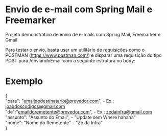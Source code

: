 # Envio de e-mail com Spring Mail e Freemarker
Projeto demonstrativo de envio de e-mails com Spring Mail, Freemarker e Gmail

Para testar o envio, basta usar um utilitário de requisições como o POSTMAN (https://www.postman.com/) e
disparar uma requisição do tipo POST para /enviandoEmail com a seguinte estrutura no body:

# Exemplo
{</br>
	"para": "emaildodestinatario@provedor.com", - Ex.: joaodoscodigos@gmail.com</br>
	"de":"emaildoremetente@provedor.com", - Ex.: zedainfra@gmail.com</br>
	"assunto": "Assunto do Email", - "Update sem Where hahaha"</br>
	"nome": "Nome do Remetente" - "Zé da Infra"</br>
}
